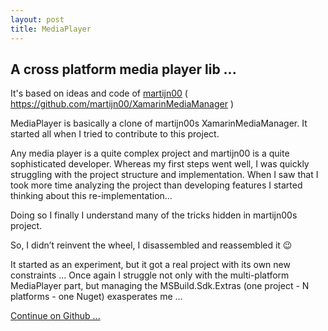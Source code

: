 ```yaml
---
layout: post
title: MediaPlayer
---
```

## A cross platform media player lib ...       
It's based on ideas and code of [martijn00](https://github.com/martijn00) ( https://github.com/martijn00/XamarinMediaManager )

MediaPlayer is basically a clone of martijn00s XamarinMediaManager. It started all when I tried to contribute to this project.    
  
Any media player is a quite complex project and martijn00 is a quite sophisticated developer. Whereas my first steps went well, I was quickly struggling with the project structure and implementation. When I saw that I took more time analyzing the project than developing features I started thinking about this re-implementation…    

Doing so I finally I understand many of the tricks hidden in martijn00s project.  
   
So, I didn’t reinvent the wheel, I disassembled and reassembled it 😉
  
It started as an experiment, but it got a real project with its own new constraints ... Once again I struggle not only with the multi-platform MediaPlayer part, but managing the MSBuild.Sdk.Extras (one project - N platforms - one Nuget) exasperates me ...

[Continue on Github ...](https://github.com/ZeProgFactory/MediaPlayer)
